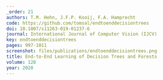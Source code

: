 ```yaml
---
_order: 21
authors: T.M. Hehn, J.F.P. Kooij, F.A. Hamprecht
code: https://github.com/tomsal/endtoenddecisiontrees
doi: 10.1007/s11263-019-01237-6
journal: International Journal of Computer Vision (IJCV)
key: endtoenddecisiontrees
pages: 997-1011
screenshot: files/publications/endtoenddecisiontrees.png
title: End-to-End Learning of Decision Trees and Forests
volume: 128
year: 2020
---
```


